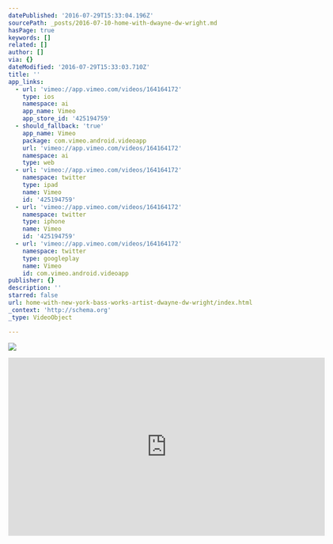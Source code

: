 ```yaml
---
datePublished: '2016-07-29T15:33:04.196Z'
sourcePath: _posts/2016-07-10-home-with-dwayne-dw-wright.md
hasPage: true
keywords: []
related: []
author: []
via: {}
dateModified: '2016-07-29T15:33:03.710Z'
title: ''
app_links:
  - url: 'vimeo://app.vimeo.com/videos/164164172'
    type: ios
    namespace: ai
    app_name: Vimeo
    app_store_id: '425194759'
  - should_fallback: 'true'
    app_name: Vimeo
    package: com.vimeo.android.videoapp
    url: 'vimeo://app.vimeo.com/videos/164164172'
    namespace: ai
    type: web
  - url: 'vimeo://app.vimeo.com/videos/164164172'
    namespace: twitter
    type: ipad
    name: Vimeo
    id: '425194759'
  - url: 'vimeo://app.vimeo.com/videos/164164172'
    namespace: twitter
    type: iphone
    name: Vimeo
    id: '425194759'
  - url: 'vimeo://app.vimeo.com/videos/164164172'
    namespace: twitter
    type: googleplay
    name: Vimeo
    id: com.vimeo.android.videoapp
publisher: {}
description: ''
starred: false
url: home-with-new-york-bass-works-artist-dwayne-dw-wright/index.html
_context: 'http://schema.org'
_type: VideoObject

---
```

![](https://imgflo.herokuapp.com/graph/vahj1ThiexotieMo/8caa271e95bde85cde2722ec164731f7/croprotate.jpg?cropheight=3675&cropwidth=5408&degrees=0&input=https%3A%2F%2Fthe-grid-user-content.s3-us-west-2.amazonaws.com%2F07018a4d-a976-4936-b9a8-8c7ab5dde613.jpg&x=0&y=0)

<iframe src="https://cdn.embedly.com/widgets/media.html?src=https%3A%2F%2Fplayer.vimeo.com%2Fvideo%2F164164172&amp;url=https%3A%2F%2Fvimeo.com%2F164164172&amp;image=http%3A%2F%2Fi.vimeocdn.com%2Fvideo%2F567723655_640.jpg&amp;key=b7d04c9b404c499eba89ee7072e1c4f7&amp;type=text%2Fhtml&amp;schema=vimeo" width="640" height="360" scrolling="no" frameborder="0" allowfullscreen="" style=""></iframe>
